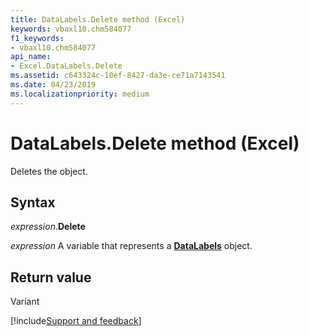 ```yaml
---
title: DataLabels.Delete method (Excel)
keywords: vbaxl10.chm584077
f1_keywords:
- vbaxl10.chm584077
api_name:
- Excel.DataLabels.Delete
ms.assetid: c643324c-10ef-8427-da3e-ce71a7143541
ms.date: 04/23/2019
ms.localizationpriority: medium
---
```



# DataLabels.Delete method (Excel)

Deletes the object.


## Syntax

_expression_.**Delete**

_expression_ A variable that represents a **[DataLabels](Excel.DataLabels(object).md)** object.


## Return value

Variant




[!include[Support and feedback](~/includes/feedback-boilerplate.md)]